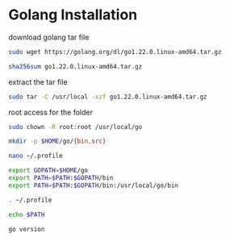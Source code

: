
 # Golang Installation 

download golang tar file

 ```bash
sudo wget https://golang.org/dl/go1.22.0.linux-amd64.tar.gz

 ```

 ```bash
sha256sum go1.22.0.linux-amd64.tar.gz

 ```
extract the tar file

 ```bash
sudo tar -C /usr/local -xzf go1.22.0.linux-amd64.tar.gz

 ```
root access for the folder
 ```bash
sudo chown -R root:root /usr/local/go

 ```

 ```bash
mkdir -p $HOME/go/{bin,src}

 ```

 ```bash
nano ~/.profile
 ```

 ```bash
export GOPATH=$HOME/go
export PATH=$PATH:$GOPATH/bin
export PATH=$PATH:$GOPATH/bin:/usr/local/go/bin
 ```

 ```bash
. ~/.profile
 ```

 ```bash
echo $PATH
 ```

 ```bash
go version
 ```
